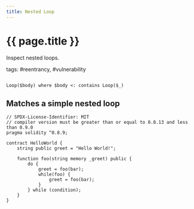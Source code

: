 ```yaml
---
title: Nested Loop
---
```

# {{ page.title }}

Inspect nested loops.

tags: #reentrancy, #vulnerability
```

Loop($body) where $body <: contains Loop($_)

```

## Matches a simple nested loop

```Solidity
// SPDX-License-Identifier: MIT
// compiler version must be greater than or equal to 0.8.13 and less than 0.9.0
pragma solidity ^0.8.9;

contract HelloWorld {
    string public greet = "Hello World!";

    function foo(string memory _greet) public {
        do {
            greet = foo(bar);
            while(foo) {
                greet = foo(bar);
            }
        } while (condition);
    }
}
```
```typescript

```


